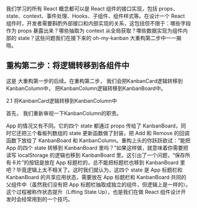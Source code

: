 

我们学习的所有 React 概念都可以是 React 组件的接口实现，包括 props、state、context、事件处理、Hooks、子组件、组件样式等。在设计一个 React 组件时，开发者需要斟酌外部接口和内部实现的关系，这包括但不限于：哪些字段作为 props 暴露出来？哪些抽取为 context 从全局获取？哪些数据实现为组件内部的 state？这些问题我们在接下来的 oh-my-kanban 大重构第二步中一一揭晓。


## 重构第二步：将逻辑转移到各组件中

这是 大重构第一步的后续。在重构第二步， 我们会把KanbanCard逻辑转移到KanbanColumn中，
把KanbanColumn逻辑转移到KanbanBoard中。


2.1 将KanbanCard逻辑转移到KanbanColumn中

首先， 我们重新审视一下KanbanColumn的职责。




App 的情况又有不同。它的四个 state 都通过 props 传给了 KanbanBoard，同时它还把三个看板列数组的 state 更新函数做了封装，把 Add 和 Remove 的回调函数下放给了 KanbanBoard 和 KanbanColumn。重构上头的你跃跃欲试：“能把 App 的四个 state 转移到 KanbanBoard 里吗？”如果这样做，就意味着你需要把读写 localStorage 的逻辑也移到 KanbanBoard 里。这引出了一个问题，“保存所有卡片”的按钮是放在 App 标题栏的，总不能把标题栏也移到 KanbanBoard 里吧？毕竟逻辑上太不相关了。这时我们就认为，这四个 state 是 App 标题栏和 KanbanBoard 的共享应用状态，需要放在 App 标题栏和 KanbanBoard 共同的父组件中（虽然我们没有把 App 标题栏抽取成独立的组件，但逻辑上是一样的）。这个过程被称作状态提升（Lifting State Up），也是我们在做 React 组件设计开发时会经常用到的一个技巧。



